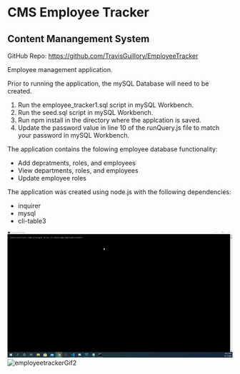 # CMS Employee Tracker
## Content Manangement System
GitHub Repo: https://github.com/TravisGuillory/EmployeeTracker

Employee management application.

Prior to running the application, the mySQL Database will need to be created. 
1. Run the employee_tracker1.sql script in mySQL Workbench.
2. Run the seed.sql script in mySQL Workbench.
3. Run npm install in the directory where the applcation is saved. 
4. Update the password value in line 10 of the runQuery.js file to match your password in mySQL Workbench.


The application contains the folowing employee database functionality:

* Add depratments, roles, and employees
* View departments, roles, and employees
* Update employee roles

The application was created using node.js with the following dependencies:
* inquirer
* mysql
* cli-table3

![employeetrackerGif1](Assets/employeetrackerGif1.gif) ![employeetrackerGif2](Assets/rmployeetrackerGif2.gif) 
